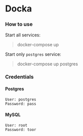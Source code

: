 # Docka

### How to use

Start all services:
> docker-compose up

Start only `postgres` service:
> docker-compose up postgres

### Credentials
#### Postgres
```
User: postgres
Password: pass
```

#### MySQL
```
User: root
Password: toor
```

